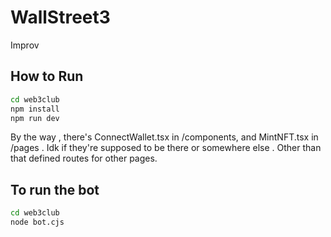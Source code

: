 # WallStreet3
Improv
## How to Run


   ```bash
   cd web3club
   npm install
   npm run dev
   ```
By the way , there's ConnectWallet.tsx in /components, and MintNFT.tsx in /pages . Idk if they're supposed to be there or somewhere else . Other than that defined routes for other pages. 

## To run the bot
  ```bash
 cd web3club
 node bot.cjs
  ```

